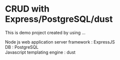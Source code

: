 # CRUD with Express/PostgreSQL/dust

This is demo project created by using ...

Node js web application server framework : ExpressJS
<br />
DB : PostgreSQL
<br />
Javascript templating engine : dust


